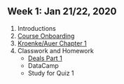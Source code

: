 ## Week 1: Jan 21/22, 2020
1. Introductions
2. [Course Onboarding](../Slides/L0_Course_Onboarding.pdf)
3. [Kroenke/Auer Chapter 1](../Slides/L1_Introduction.pdf)
4. Classwork and Homework
    * [Deals Part 1](https://classroom.github.com/a/GDqxs-Bp)
    * DataCamp
    * Study for Quiz 1 